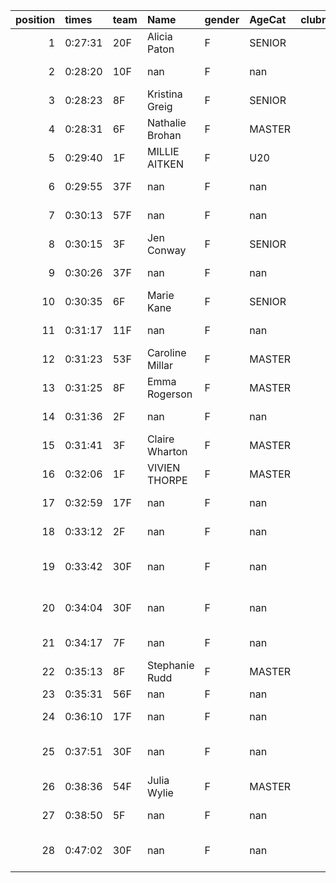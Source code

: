 |   position | times   | team   | Name            | gender   | AgeCat   |   clubnumber | Club name                  | Website                                    |   finishPosition |
|-----------:|:--------|:-------|:----------------|:---------|:---------|-------------:|:---------------------------|:-------------------------------------------|-----------------:|
|          1 | 0:27:31 | 20F    | Alicia Paton    | F        | SENIOR   |           20 | Cumbernauld AAC            | nan                                        |               29 |
|          2 | 0:28:20 | 10F    | nan             | F        | nan      |           10 | Shettleston Harriers       | http://shettlestonharriers.org.uk/         |               35 |
|          3 | 0:28:23 | 8F     | Kristina Greig  | F        | SENIOR   |            8 | Bellahouston Harriers      | http://www.bellahoustonharriers.co.uk/     |               36 |
|          4 | 0:28:31 | 6F     | Nathalie Brohan | F        | MASTER   |            6 | Cambuslang Harriers        | https://cambuslangharriers.org/            |               37 |
|          5 | 0:29:40 | 1F     | MILLIE AITKEN   | F        | U20      |            1 | East Kilbride AC           | http://www.ekac.org.uk/                    |               50 |
|          6 | 0:29:55 | 37F    | nan             | F        | nan      |           37 | Law & District AAC         | http://www.lawaac.co.uk/                   |               53 |
|          7 | 0:30:13 | 57F    | nan             | F        | nan      |           57 | Whitemoss AAC              | https://whitemossaac.co.uk/                |               55 |
|          8 | 0:30:15 | 3F     | Jen Conway      | F        | SENIOR   |            3 | Bellahouston RR            | https://www.bellahoustonroadrunners.co.uk/ |               56 |
|          9 | 0:30:26 | 37F    | nan             | F        | nan      |           37 | Law & District AAC         | http://www.lawaac.co.uk/                   |               58 |
|         10 | 0:30:35 | 6F     | Marie Kane      | F        | SENIOR   |            6 | Cambuslang Harriers        | https://cambuslangharriers.org/            |               59 |
|         11 | 0:31:17 | 11F    | nan             | F        | nan      |           11 | Airdrie Harriers           | http://airdrieharriers.org/                |               64 |
|         12 | 0:31:23 | 53F    | Caroline Millar | F        | MASTER   |           53 | Troon Tortoises            | http://troontortoises.co.uk                |               66 |
|         13 | 0:31:25 | 8F     | Emma Rogerson   | F        | MASTER   |            8 | Bellahouston Harriers      | http://www.bellahoustonharriers.co.uk/     |               67 |
|         14 | 0:31:36 | 2F     | nan             | F        | nan      |            2 | Kilmarnock H&AC            | http://www.kilmarnockharriers.com/         |               68 |
|         15 | 0:31:41 | 3F     | Claire Wharton  | F        | MASTER   |            3 | Bellahouston RR            | https://www.bellahoustonroadrunners.co.uk/ |               69 |
|         16 | 0:32:06 | 1F     | VIVIEN THORPE   | F        | MASTER   |            1 | East Kilbride AC           | http://www.ekac.org.uk/                    |               73 |
|         17 | 0:32:59 | 17F    | nan             | F        | nan      |           17 | Calderglen Harriers        | http://www.calderglenharriers.org.uk/      |               76 |
|         18 | 0:33:12 | 2F     | nan             | F        | nan      |            2 | Kilmarnock H&AC            | http://www.kilmarnockharriers.com/         |               79 |
|         19 | 0:33:42 | 30F    | nan             | F        | nan      |           30 | Greenock Glenpark Harriers | https://greenockglenparkharriers.com/      |               83 |
|         20 | 0:34:04 | 30F    | nan             | F        | nan      |           30 | Greenock Glenpark Harriers | https://greenockglenparkharriers.com/      |               85 |
|         21 | 0:34:17 | 7F     | nan             | F        | nan      |            7 | Giffnock North AC          | https://www.giffnocknorth.co.uk/           |               86 |
|         22 | 0:35:13 | 8F     | Stephanie Rudd  | F        | MASTER   |            8 | Bellahouston Harriers      | http://www.bellahoustonharriers.co.uk/     |               89 |
|         23 | 0:35:31 | 56F    | nan             | F        | nan      |           56 | West End RR                | https://www.westendroadrunners.co.uk/      |               92 |
|         24 | 0:36:10 | 17F    | nan             | F        | nan      |           17 | Calderglen Harriers        | http://www.calderglenharriers.org.uk/      |               93 |
|         25 | 0:37:51 | 30F    | nan             | F        | nan      |           30 | Greenock Glenpark Harriers | https://greenockglenparkharriers.com/      |               96 |
|         26 | 0:38:36 | 54F    | Julia Wylie     | F        | MASTER   |           54 | VP-Glasgow                 | https://www.vp-glasgow.com                 |               97 |
|         27 | 0:38:50 | 5F     | nan             | F        | nan      |            5 | Westerlands CCC            | https://westerlandsccc.co.uk/              |               98 |
|         28 | 0:47:02 | 30F    | nan             | F        | nan      |           30 | Greenock Glenpark Harriers | https://greenockglenparkharriers.com/      |              102 |
